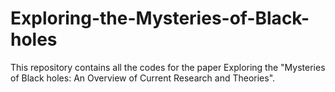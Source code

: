 # Exploring-the-Mysteries-of-Black-holes
This repository contains all the codes for the paper Exploring the "Mysteries of Black holes: An Overview of Current Research and Theories". 
